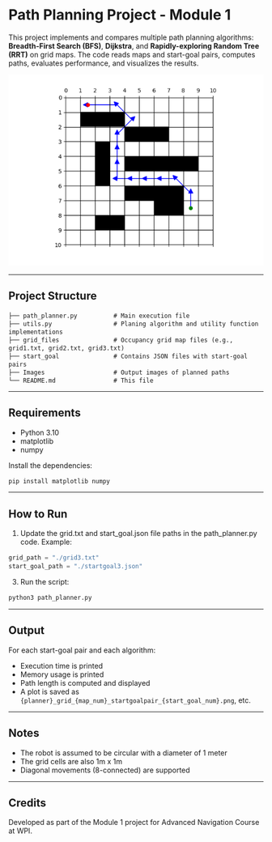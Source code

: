 # Path Planning Project - Module 1

This project implements and compares multiple path planning algorithms: **Breadth-First Search (BFS)**, **Dijkstra**, and **Rapidly-exploring Random Tree (RRT)** on grid maps. The code reads maps and start-goal pairs, computes paths, evaluates performance, and visualizes the results.

<!-- include images and align in center-->
![Path Planning](Images/Map1/rrt_grid_1_startgoalpair_3.png)

---

## Project Structure

```
├── path_planner.py          # Main execution file
├── utils.py                 # Planing algorithm and utility function implementations
├── grid_files               # Occupancy grid map files (e.g., grid1.txt, grid2.txt, grid3.txt)
├── start_goal               # Contains JSON files with start-goal pairs
├── Images                   # Output images of planned paths
└── README.md                # This file
```

---

## Requirements

- Python 3.10
- matplotlib
- numpy

Install the dependencies:
```bash
pip install matplotlib numpy
```

---

## How to Run

1. Update the grid.txt and start_goal.json file paths in the path_planner.py code.
Example:
```python
grid_path = "./grid3.txt"
start_goal_path = "./startgoal3.json"
```
3. Run the script:
```bash
python3 path_planner.py
```

---

## Output

For each start-goal pair and each algorithm:
- Execution time is printed
- Memory usage is printed
- Path length is computed and displayed
- A plot is saved as `{planner}_grid_{map_num}_startgoalpair_{start_goal_num}.png`, etc.

---

## Notes
- The robot is assumed to be circular with a diameter of 1 meter
- The grid cells are also 1m x 1m
- Diagonal movements (8-connected) are supported

---

## Credits
Developed as part of the Module 1 project for Advanced Navigation Course at WPI.
